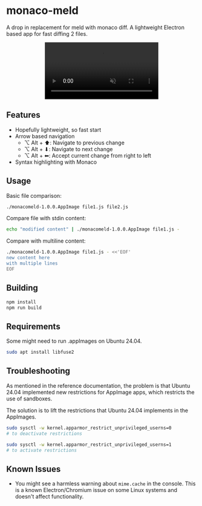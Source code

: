 # monaco-meld 

A drop in replacement for meld with monaco diff. A lightweight Electron based app for fast diffing 2 files.

<!-- VIDEO START -->
<p align="center">
  <video style="max-width: 100%; height: auto;" autoplay loop muted playsinline>
    <source src="public/monacomeld_demo.mkv" type="video/x-matroska">
    <img src="https://github.com/user-attachments/assets/fca6799d-34ed-4404-bc54-74e04c1c574b" alt="Monaco Meld Demo">
  </video>
</p>
<!-- VIDEO END -->

## Features

- Hopefully lightweight, so fast start
- Arrow based navigation
  - ⌥ Alt + ⬆︎: Navigate to previous change
  - ⌥ Alt + ⬇︎: Navigate to next change
  - ⌥ Alt + ⬅︎: Accept current change from right to left
- Syntax highlighting with Monaco

## Usage

Basic file comparison:
```sh
./monacomeld-1.0.0.AppImage file1.js file2.js
```

Compare file with stdin content:
```sh
echo "modified content" | ./monacomeld-1.0.0.AppImage file1.js -
```

Compare with multiline content:
```sh
./monacomeld-1.0.0.AppImage file1.js - <<'EOF'
new content here
with multiple lines
EOF
```

## Building

```sh
npm install
npm run build
```

## Requirements

Some might need to run .appImages on Ubuntu 24.04.

```sh
sudo apt install libfuse2
```

## Troubleshooting

As mentioned in the reference documentation, the problem is that Ubuntu 24.04 implemented new restrictions for AppImage apps, which restricts the use of sandboxes.

The solution is to lift the restrictions that Ubuntu 24.04 implements in the AppImages.

```sh
sudo sysctl -w kernel.apparmor_restrict_unprivileged_userns=0
# to deactivate restrictions

sudo sysctl -w kernel.apparmor_restrict_unprivileged_userns=1
# to activate restrictions
```

## Known Issues

- You might see a harmless warning about `mime.cache` in the console. This is a known Electron/Chromium issue on some Linux systems and doesn't affect functionality.


